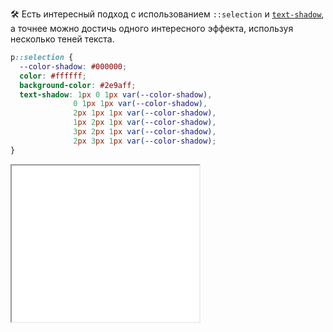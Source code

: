 🛠 Есть интересный подход с использованием `::selection` и [`text-shadow`](/css/text-shadow), а точнее можно достичь одного интересного эффекта, используя несколько теней текста.

```css
p::selection {
  --color-shadow: #000000;
  color: #ffffff;
  background-color: #2e9aff;
  text-shadow: 1px 0 1px var(--color-shadow),
              0 1px 1px var(--color-shadow),
              2px 1px 1px var(--color-shadow),
              1px 2px 1px var(--color-shadow),
              3px 2px 1px var(--color-shadow),
              2px 3px 1px var(--color-shadow);
}
```

<iframe title="::selection в сочетании с text-shadow" src="demos/selection-with-text-shadow/" height="250"></iframe>
